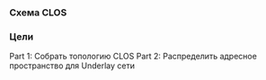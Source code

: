 ### Схема CLOS
### Цели
Part 1: Собрать топологию CLOS
Part 2: Распределить адресное пространство для Underlay сети